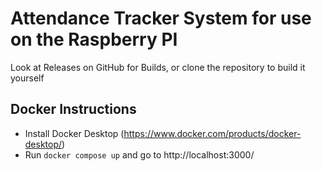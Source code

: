 # Attendance Tracker System for use on the Raspberry PI

Look at Releases on GitHub for Builds, or clone the repository to build it yourself

## Docker Instructions

-   Install Docker Desktop (https://www.docker.com/products/docker-desktop/)
-   Run `docker compose up` and go to http://localhost:3000/
